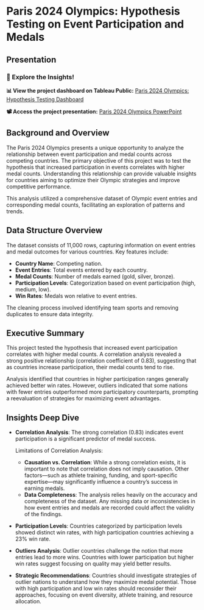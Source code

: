 # Paris 2024 Olympics: Hypothesis Testing on Event Participation and Medals

## Presentation
### 🎉 Explore the Insights!
**📊 View the project dashboard on Tableau Public:** [Paris 2024 Olympics: Hypothesis Testing Dashboard](https://public.tableau.com/views/Paris-2024-Olympics-Hypothesis-Testing-events-vs-medals/Olympicseventsanalysis?:language=en-US&publish=yes&:sid=&:redirect=auth&:display_count=n&:origin=viz_share_link)

**📽️ Access the project presentation:** [Paris 2024 Olympics PowerPoint](https://docs.google.com/presentation/d/1wvB0kIfQJ5VTS-91VrnE3hTLmv_5iBqPXV1j8x7nuAs/edit?usp=sharing)

## Background and Overview
The Paris 2024 Olympics presents a unique opportunity to analyze the relationship between event participation and medal counts across competing countries. The primary objective of this project was to test the hypothesis that increased participation in events correlates with higher medal counts. Understanding this relationship can provide valuable insights for countries aiming to optimize their Olympic strategies and improve competitive performance.

This analysis utilized a comprehensive dataset of Olympic event entries and corresponding medal counts, facilitating an exploration of patterns and trends. 

## Data Structure Overview
The dataset consists of 11,000 rows, capturing information on event entries and medal outcomes for various countries. Key features include:

- **Country Name**: Competing nation.
- **Event Entries**: Total events entered by each country.
- **Medal Counts**: Number of medals earned (gold, silver, bronze).
- **Participation Levels**: Categorization based on event participation (high, medium, low).
- **Win Rates**: Medals won relative to event entries.

The cleaning process involved identifying team sports and removing duplicates to ensure data integrity. 

## Executive Summary
This project tested the hypothesis that increased event participation correlates with higher medal counts. A correlation analysis revealed a strong positive relationship (correlation coefficient of 0.83), suggesting that as countries increase participation, their medal counts tend to rise.

Analysis identified that countries in higher participation ranges generally achieved better win rates. However, outliers indicated that some nations with fewer entries outperformed more participatory counterparts, prompting a reevaluation of strategies for maximizing event advantages. 

## Insights Deep Dive
- **Correlation Analysis**: The strong correlation (0.83) indicates event participation is a significant predictor of medal success.

  Limitations of Correlation Analysis:
  - **Causation vs. Correlation**: While a strong correlation exists, it is important to note that correlation does not imply causation. Other factors—such as athlete training, funding, and sport-specific expertise—may significantly influence a country’s success in earning medals.
  - **Data Completeness**: The analysis relies heavily on the accuracy and completeness of the dataset. Any missing data or inconsistencies in how event entries and medals are recorded could affect the validity of the findings.

- **Participation Levels**: Countries categorized by participation levels showed distinct win rates, with high participation countries achieving a 23% win rate.

- **Outliers Analysis**: Outlier countries challenge the notion that more entries lead to more wins. Countries with lower participation but higher win rates suggest focusing on quality may yield better results.

- **Strategic Recommendations**: Countries should investigate strategies of outlier nations to understand how they maximize medal potential. Those with high participation and low win rates should reconsider their approaches, focusing on event diversity, athlete training, and resource allocation.


